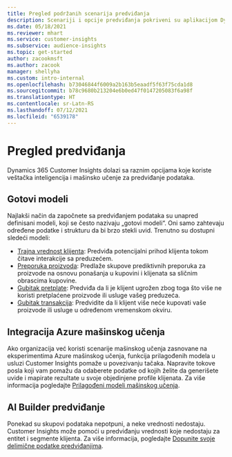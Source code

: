 ```yaml
---
title: Pregled podržanih scenarija predviđanja
description: Scenariji i opcije predviđanja pokriveni su aplikacijom Dynamics 365 Customer Insights.
ms.date: 05/18/2021
ms.reviewer: mhart
ms.service: customer-insights
ms.subservice: audience-insights
ms.topic: get-started
author: zacookmsft
ms.author: zacook
manager: shellyha
ms.custom: intro-internal
ms.openlocfilehash: b73046844f6009a2b163b5eaadf5f63f75cda1d8
ms.sourcegitcommit: b78c9680b213204e6b0ed47f0147205083f6a98f
ms.translationtype: HT
ms.contentlocale: sr-Latn-RS
ms.lasthandoff: 07/12/2021
ms.locfileid: "6539178"
---
```

# <a name="predictions-overview"></a>Pregled predviđanja

Dynamics 365 Customer Insights dolazi sa raznim opcijama koje koriste veštačka inteligencija i mašinsko učenje za predviđanje podataka. 

## <a name="out-of-box-models"></a>Gotovi modeli

Najlakši način da započnete sa predviđanjem podataka su unapred definisani modeli, koji se često nazivaju „gotovi modeli“. Oni samo zahtevaju određene podatke i strukturu da bi brzo stekli uvid. Trenutno su dostupni sledeći modeli: 
- [Trajna vrednost klijenta](predict-customer-lifetime-value.md): Predviđa potencijalni prihod klijenta tokom čitave interakcije sa preduzećem. 
- [Preporuka proizvoda](predict-product-recommendation.md): Predlaže skupove prediktivnih preporuka za proizvode na osnovu ponašanja u kupovini i klijenata sa sličnim obrascima kupovine.
- [Gubitak pretplate](predict-subscription-churn.md): Predviđa da li je klijent ugrožen zbog toga što više ne koristi pretplaćene proizvode ili usluge vašeg preduzeća.
- [Gubitak transakcija](predict-transactional-churn.md): Predvidite da li klijent više neće kupovati vaše proizvode ili usluge u određenom vremenskom okviru.

## <a name="azure-machine-learning-integration"></a>Integracija Azure mašinskog učenja

Ako organizacija već koristi scenarije mašinskog učenja zasnovane na eksperimentima Azure mašinskog učenja, funkcija prilagođenih modela u usluzi Customer Insights pomaže u povezivanju tačaka. Napravite tokove posla koji vam pomažu da odaberete podatke od kojih želite da generišete uvide i mapirate rezultate u svoje objedinjene profile klijenata. Za više informacija pogledajte [Prilagođeni modeli mašinskog učenja](custom-models.md).

## <a name="ai-builder-prediction"></a>AI Builder predviđanje

Ponekad su skupovi podataka nepotpuni, a neke vrednosti nedostaju. Customer Insights može pomoći u predviđanju vrednosti koje nedostaju za entitet i segmente klijenta. Za više informacija, pogledajte [Dopunite svoje delimične podatke predviđanjima](predictions.md).
